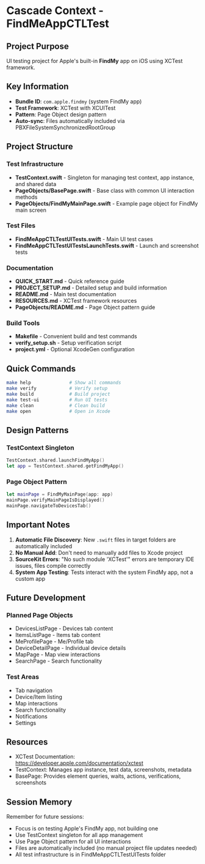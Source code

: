 # Cascade Context - FindMeAppCTLTest

## Project Purpose
UI testing project for Apple's built-in **FindMy** app on iOS using XCTest framework.

## Key Information
- **Bundle ID**: `com.apple.findmy` (system FindMy app)
- **Test Framework**: XCTest with XCUITest
- **Pattern**: Page Object design pattern
- **Auto-sync**: Files automatically included via PBXFileSystemSynchronizedRootGroup

## Project Structure

### Test Infrastructure
- **TestContext.swift** - Singleton for managing test context, app instance, and shared data
- **PageObjects/BasePage.swift** - Base class with common UI interaction methods
- **PageObjects/FindMyMainPage.swift** - Example page object for FindMy main screen

### Test Files
- **FindMeAppCTLTestUITests.swift** - Main UI test cases
- **FindMeAppCTLTestUITestsLaunchTests.swift** - Launch and screenshot tests

### Documentation
- **QUICK_START.md** - Quick reference guide
- **PROJECT_SETUP.md** - Detailed setup and build information
- **README.md** - Main test documentation
- **RESOURCES.md** - XCTest framework resources
- **PageObjects/README.md** - Page Object pattern guide

### Build Tools
- **Makefile** - Convenient build and test commands
- **verify_setup.sh** - Setup verification script
- **project.yml** - Optional XcodeGen configuration

## Quick Commands

```bash
make help              # Show all commands
make verify            # Verify setup
make build             # Build project
make test-ui           # Run UI tests
make clean             # Clean build
make open              # Open in Xcode
```

## Design Patterns

### TestContext Singleton
```swift
TestContext.shared.launchFindMyApp()
let app = TestContext.shared.getFindMyApp()
```

### Page Object Pattern
```swift
let mainPage = FindMyMainPage(app: app)
mainPage.verifyMainPageIsDisplayed()
mainPage.navigateToDevicesTab()
```

## Important Notes

1. **Automatic File Discovery**: New `.swift` files in target folders are automatically included
2. **No Manual Add**: Don't need to manually add files to Xcode project
3. **SourceKit Errors**: "No such module 'XCTest'" errors are temporary IDE issues, files compile correctly
4. **System App Testing**: Tests interact with the system FindMy app, not a custom app

## Future Development

### Planned Page Objects
- DevicesListPage - Devices tab content
- ItemsListPage - Items tab content
- MeProfilePage - Me/Profile tab
- DeviceDetailPage - Individual device details
- MapPage - Map view interactions
- SearchPage - Search functionality

### Test Areas
- Tab navigation
- Device/Item listing
- Map interactions
- Search functionality
- Notifications
- Settings

## Resources

- XCTest Documentation: https://developer.apple.com/documentation/xctest
- TestContext: Manages app instance, test data, screenshots, metadata
- BasePage: Provides element queries, waits, actions, verifications, screenshots

## Session Memory

Remember for future sessions:
- Focus is on testing Apple's FindMy app, not building one
- Use TestContext singleton for all app management
- Use Page Object pattern for all UI interactions
- Files are automatically included (no manual project file updates needed)
- All test infrastructure is in FindMeAppCTLTestUITests folder
